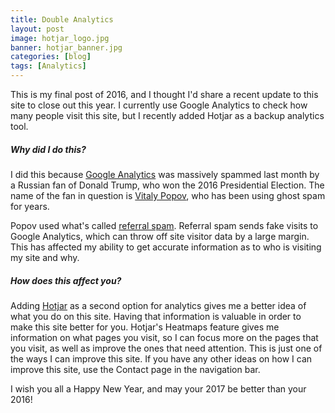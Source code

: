 ```yaml
---
title: Double Analytics
layout: post
image: hotjar_logo.jpg
banner: hotjar_banner.jpg
categories: [blog]
tags: [Analytics]
---
```


This is my final post of 2016, and I thought I'd share a recent update to this site to close out this year. I currently use Google Analytics to check how many people visit this site, but I recently added Hotjar as a backup analytics tool.

##### Why did I do this?

I did this because [Google Analytics][1] was massively spammed last month by a Russian fan of Donald Trump, who won the 2016 Presidential Election. The name of the fan in question is [Vitaly Popov][4], who has been using ghost spam for years.

Popov used what's called [referral spam][2]. Referral spam sends fake visits to Google Analytics, which can throw off site visitor data by a large margin. This has affected my ability to get accurate information as to who is visiting my site and why.

##### How does this affect you?

Adding [Hotjar][3] as a second option for analytics gives me a better idea of what you do on this site. Having that information is valuable in order to make this site better for you. Hotjar's Heatmaps feature gives me information on what pages you visit, so I can focus more on the pages that you visit, as well as improve the ones that need attention. This is just one of the ways I can improve this site. If you have any other ideas on how I can improve this site, use the Contact page in the navigation bar.

I wish you all a Happy New Year, and may your 2017 be better than your 2016!

[1]: https://www.google.com/analytics/
[2]: https://en.wikipedia.org/wiki/Referer_spam
[3]: https://www.hotjar.com/
[4]: http://motherboard.vice.com/read/this-pro-trump-russian-is-spamming-google-analytics
